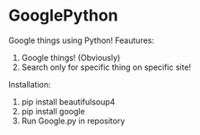 # GooglePython
Google things using Python! 
Feautures:
1. Google things! (Obviously)
2. Search only for specific thing on specific site!

Installation:
1. pip install beautifulsoup4
2. pip install google
3. Run Google.py in repository
